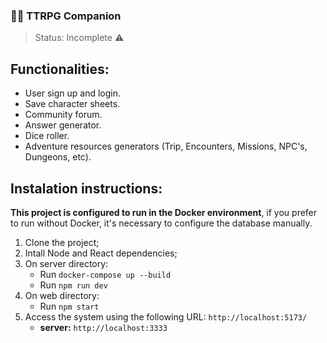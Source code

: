 ### 🎲🐉 TTRPG Companion
> Status: Incomplete :warning:

## Functionalities:
+ User sign up and login.
+ Save character sheets.
+ Community forum.
+ Answer generator.
+ Dice roller.
+ Adventure resources generators (Trip, Encounters, Missions, NPC's, Dungeons, etc).


## Instalation instructions:
**This project is configured to run in the Docker environment**, if you prefer to run without Docker, it's necessary to configure the database manually.

1. Clone the project;
2. Intall Node and React dependencies;
3. On server directory:
    - Run `docker-compose up --build`
    - Run `npm run dev`
4. On web directory:
    - Run `npm start`
4. Access the system using the following URL: `http://localhost:5173/`
   - **server:** `http://localhost:3333`
